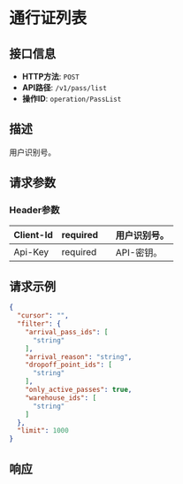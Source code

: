 # 通行证列表

## 接口信息

- **HTTP方法**: `POST`
- **API路径**: `/v1/pass/list`
- **操作ID**: `operation/PassList`

## 描述

用户识别号。

## 请求参数

### Header参数

| Client-Id | required |  | 用户识别号。 |
|---|---|---|---|
| Api-Key | required |  | API-密钥。 |

## 请求示例

```json
{
  "cursor": "",
  "filter": {
    "arrival_pass_ids": [
      "string"
    ],
    "arrival_reason": "string",
    "dropoff_point_ids": [
      "string"
    ],
    "only_active_passes": true,
    "warehouse_ids": [
      "string"
    ]
  },
  "limit": 1000
}
```

## 响应
